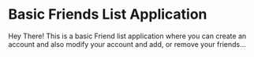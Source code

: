 # Basic Friends List Application

Hey There!
This is a basic Friend list application where you can create an account and also modify your account and add, or remove your friends...
